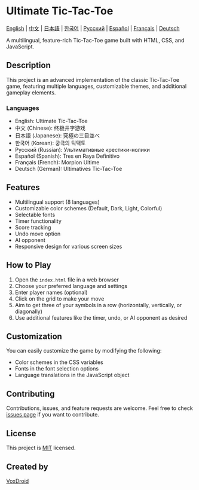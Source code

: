 # Ultimate Tic-Tac-Toe

[English](README.md) | [中文](README_zh.md) | [日本語](README_jp.md) | [한국어](README_kr.md) | [Русский](README_ru.md) | [Español](README_es.md) | [Français](README_fr.md) | [Deutsch](README_de.md)

A multilingual, feature-rich Tic-Tac-Toe game built with HTML, CSS, and JavaScript.

## Description

This project is an advanced implementation of the classic Tic-Tac-Toe game, featuring multiple languages, customizable themes, and additional gameplay elements.

### Languages

- English: Ultimate Tic-Tac-Toe
- 中文 (Chinese): 终极井字游戏
- 日本語 (Japanese): 究極の三目並べ
- 한국어 (Korean): 궁극의 틱택토
- Русский (Russian): Ультимативные крестики-нолики
- Español (Spanish): Tres en Raya Definitivo
- Français (French): Morpion Ultime
- Deutsch (German): Ultimatives Tic-Tac-Toe

## Features

- Multilingual support (8 languages)
- Customizable color schemes (Default, Dark, Light, Colorful)
- Selectable fonts
- Timer functionality
- Score tracking
- Undo move option
- AI opponent
- Responsive design for various screen sizes

## How to Play

1. Open the `index.html` file in a web browser
2. Choose your preferred language and settings
3. Enter player names (optional)
4. Click on the grid to make your move
5. Aim to get three of your symbols in a row (horizontally, vertically, or diagonally)
6. Use additional features like the timer, undo, or AI opponent as desired

## Customization

You can easily customize the game by modifying the following:

- Color schemes in the CSS variables
- Fonts in the font selection options
- Language translations in the JavaScript object

## Contributing

Contributions, issues, and feature requests are welcome. Feel free to check [issues page](https://github.com/VoxDroid/Ultimate-Tic-Tac-Toe/issues) if you want to contribute.

## License

This project is [MIT](https://github.com/VoxDroid/Ultimate-Tic-Tac-Toe/blob/main/LICENSE) licensed.

## Created by

[VoxDroid](https://github.com/voxdroid)
